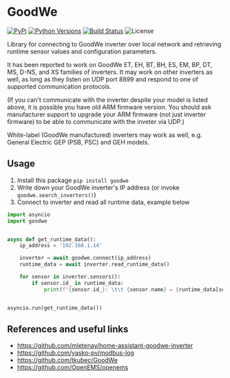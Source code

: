 # GoodWe

[![PyPi](https://img.shields.io/pypi/v/goodwe.svg)](https://pypi.python.org/pypi/goodwe/)
[![Python Versions](https://img.shields.io/pypi/pyversions/goodwe.svg)](https://github.com/marcelblijleven/goodwe/)
[![Build Status](https://github.com/marcelblijleven/goodwe/actions/workflows/publish.yaml/badge.svg)](https://github.com/marcelblijleven/goodwe/actions/workflows/publish.yaml)
![License](https://img.shields.io/github/license/marcelblijleven/goodwe.svg)

Library for connecting to GoodWe inverter over local network and retrieving runtime sensor values and configuration
parameters.

It has been reported to work on GoodWe ET, EH, BT, BH, ES, EM, BP, DT, MS, D-NS, and XS families of inverters. It may
work on other inverters as well, as long as they listen on UDP port 8899 and respond to one of supported communication
protocols.

(If you can't communicate with the inverter despite your model is listed above, it is possible you have old ARM firmware
version. You should ask manufacturer support to upgrade your ARM firmware (not just inverter firmware) to be able to
communicate with the inveter via UDP.)

White-label (GoodWe manufactured) inverters may work as well, e.g. General Electric GEP (PSB, PSC) and GEH models.

## Usage

1. Install this package `pip install goodwe`
2. Write down your GoodWe inverter's IP address (or invoke `goodwe.search_inverters()`)
3. Connect to inverter and read all runtime data, example below

```python
import asyncio
import goodwe


async def get_runtime_data():
    ip_address = '192.168.1.14'

    inverter = await goodwe.connect(ip_address)
    runtime_data = await inverter.read_runtime_data()

    for sensor in inverter.sensors():
        if sensor.id_ in runtime_data:
            print(f"{sensor.id_}: \t\t {sensor.name} = {runtime_data[sensor.id_]} {sensor.unit}")


asyncio.run(get_runtime_data())
```

## References and useful links

- https://github.com/mletenay/home-assistant-goodwe-inverter
- https://github.com/yasko-pv/modbus-log
- https://github.com/tkubec/GoodWe
- https://github.com/OpenEMS/openems
